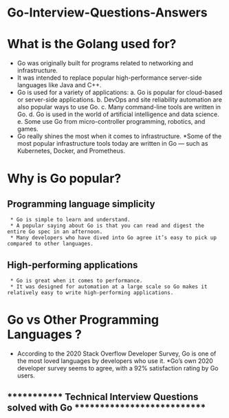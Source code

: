 # Go-Interview-Questions-Answers

# What is the Golang used for?
  * Go was originally built for programs related to networking and infrastructure.
  * It was intended to replace popular high-performance server-side languages like Java and C++. 
  * Go is used for a variety of applications:
      a. Go is popular for cloud-based or server-side applications. 
      b. DevOps and site reliability automation are also popular ways to use Go. 
      c. Many command-line tools are written in Go.
      d. Go is used in the world of artificial intelligence and data science.
      e. Some use Go from micro-controller programming, robotics, and games.
  * Go really shines the most when it comes to infrastructure. 
  *Some of the most popular infrastructure tools today are written in Go — such as Kubernetes, Docker, and Prometheus.

# Why is Go popular? 
   ## Programming language simplicity
     * Go is simple to learn and understand.
     * A popular saying about Go is that you can read and digest the entire Go spec in an afternoon.
     * Many developers who have dived into Go agree it’s easy to pick up compared to other languages. 

   ## High-performing applications
     * Go is great when it comes to performance.
     * It was designed for automation at a large scale so Go makes it relatively easy to write high-performing applications. 

# Go vs Other Programming Languages ?
   * According to the 2020 Stack Overflow Developer Survey, Go is one of the most loved languages by developers who use it. 
   *Go’s own 2020 developer survey seems to agree, with a 92% satisfaction rating by Go users.

## *********** Technical Interview Questions solved with Go **************************